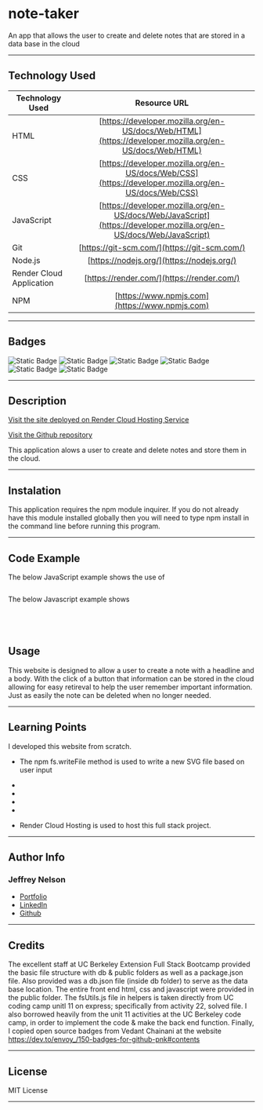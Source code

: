 # note-taker
An app that allows the user to create and delete notes that are stored in a data base in the cloud

---

## Technology Used 

| Technology Used         | Resource URL           | 
| ------------- |:-------------:| 
| HTML    | [https://developer.mozilla.org/en-US/docs/Web/HTML](https://developer.mozilla.org/en-US/docs/Web/HTML) | 
| CSS     | [https://developer.mozilla.org/en-US/docs/Web/CSS](https://developer.mozilla.org/en-US/docs/Web/CSS)      |
| JavaScript     | [https://developer.mozilla.org/en-US/docs/Web/JavaScript](https://developer.mozilla.org/en-US/docs/Web/JavaScript)      |   
| Git | [https://git-scm.com/](https://git-scm.com/)     |    
| Node.js | [https://nodejs.org/](https://nodejs.org/)     |
| Render Cloud Application | [https://render.com/](https://render.com/)  |
| NPM | [https://www.npmjs.com](https://www.npmjs.com)   |

---

## Badges
![Static Badge](https://img.shields.io/badge/HTML5-E34F26?style=for-the-badge&logo=html5&logoColor=white)
![Static Badge](https://img.shields.io/badge/CSS3-1572B6?style=for-the-badge&logo=css3&logoColor=white)
![Static Badge](https://img.shields.io/badge/JavaScript-323330?style=for-the-badge&logo=javascript&logoColor=F7DF1E)
![Static Badge](https://img.shields.io/badge/Node.js-43853D?style=for-the-badge&logo=node.js&logoColor=white)
![Static Badge](https://img.shields.io/badge/License-MIT_License-blue)
![Static Badge](https://img.shields.io/badge/Express.js-404D59?style=for-the-badge)

---

## Description

[Visit the site deployed on Render Cloud Hosting Service](https://)

[Visit the Github repository](https://github.com/Jeffreydne/logoMakerSVG)

This application alows a user to create and delete notes and store them in the cloud.  

---

## Instalation

This application requires the npm module inquirer. If you do not already have this module installed globally then you will need to type npm install in the command line before running this program. 


---

## Code Example

The below JavaScript example shows the use of 

```JS

```
The below Javascript example shows  

 

```JS

      
  

```
## Usage

This website is designed to allow a user to create a note with a headline and a body. With the click of a button that information can be stored in the cloud allowing for easy retireval to help the user remember important information. Just as easily the note can be deleted when no longer needed.

---

## Learning Points

I developed this website from scratch. 

* The npm fs.writeFile method is used to write a new SVG file based on user input

*  

*  

*  

* 

*  Render Cloud Hosting is used to host this full stack project.  

---

## Author Info

### Jeffrey Nelson


* [Portfolio](https://jeffreydne.github.io/Jeff-Nelson-Portfolio/)
* [LinkedIn](https://www.linkedin.com/in/jeffrey-nelson13/)
* [Github](https://github.com/Jeffreydne)

---
## Credits

 The excellent staff at UC Berkeley Extension Full Stack Bootcamp provided the basic file structure with db & public folders as well as a package.json file. Also provided was a db.json file (inside db folder) to serve as the data base location. The entire front end html, css and javascript were provided in the public folder. The fsUtils.js file in helpers is taken directly from UC coding camp unitl 11 on express; specifically from activity 22, solved file. I also borrowed heavily from the unit 11 activities at the UC Berkeley code camp, in order to implement the code & make the back end function. Finally, I copied open source badges from Vedant Chainani at the website https://dev.to/envoy_/150-badges-for-github-pnk#contents 
 
---

## License

MIT License

---